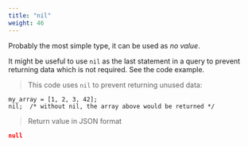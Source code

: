 ```yaml
---
title: "nil"
weight: 46
---
```


Probably the most simple type, it can be used as *no value*.

It might be useful to use `nil` as the last statement in a query to prevent
returning data which is not required. See the code example.

> This code uses `nil` to prevent returning unused data:

```thingsdb,json_response
my_array = [1, 2, 3, 42];
nil;  /* without nil, the array above would be returned */
```

> Return value in JSON format

```json
null
```
